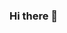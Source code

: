 ### Hi there 👋

<!--
**ruangonzalez/ruangonzalez** is a ✨ _special_ ✨ repository because its `README.md` (this file) appears on your GitHub profile.

Here are some ideas to get you started:

- 🔭 I’m currently working on ...
 🌱 I’m currently learning pentesting..
- 👯 I’m looking to collaborate on ...
- 🤔 I’m looking for help with ...
 💬 Ask me about cybersecurity!
- 📫 How to reach me: ...
 😄 Pronouns: he/him
- ⚡ Fun fact: ...
--> 
<div id=tryhackme
  <a href=<script src="https://tryhackme.com/badge/2943497"></script>
